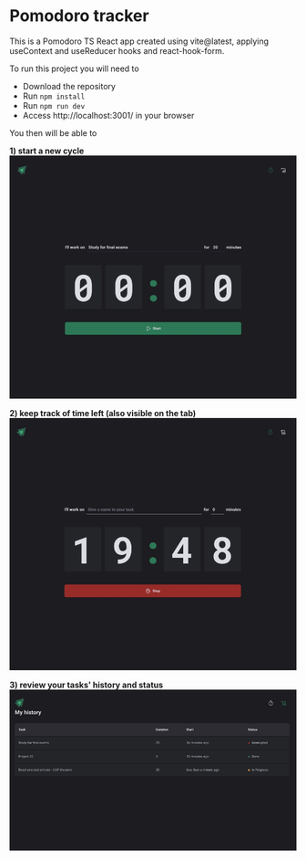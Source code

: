 # Pomodoro tracker
This is a Pomodoro TS React app created using vite@latest, applying useContext and useReducer hooks and react-hook-form.

To run this project you will need to
* Download the repository
* Run ```npm install```
* Run ```npm run dev```
* Access http://localhost:3001/ in your browser

You then will be able to 

**1) start a new cycle**
![alt text](/src/assets/screenshot-start.jpg)

**2) keep track of time left (also visible on the tab)**
![alt text](/src/assets/screenshot-ongoing.jpg)

**3) review your tasks' history and status**
![alt text](/src/assets/screenshot-history.jpg)
